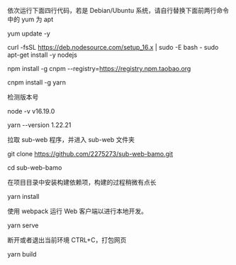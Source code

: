 
依次运行下面四行代码，若是 Debian/Ubuntu 系统，请自行替换下面前两行命令中的 yum 为 apt

yum update -y

curl -fsSL https://deb.nodesource.com/setup_16.x | 
sudo -E bash -
sudo apt-get install -y nodejs

npm install -g cnpm --registry=https://registry.npm.taobao.org

cnpm install -g yarn


检测版本号

node -v
v16.19.0

yarn --version
1.22.21


拉取 sub-web 程序，并进入 sub-web 文件夹

git clone https://github.com/2275273/sub-web-bamo.git

cd sub-web-bamo


在项目目录中安装构建依赖项，构建的过程稍微有点长

yarn install

使用 webpack 运行 Web 客户端以进行本地开发。

yarn serve

断开或者退出当前环境 CTRL+C，打包网页

yarn build

